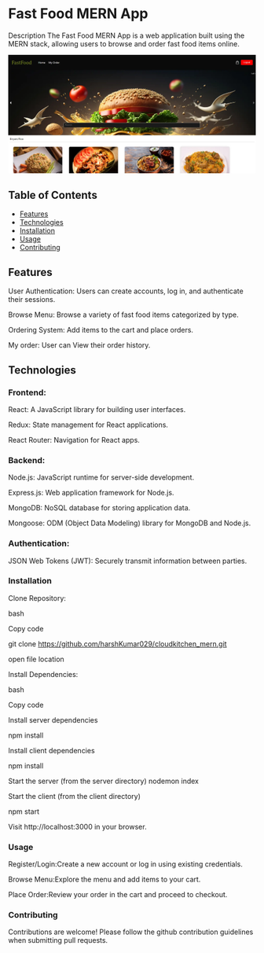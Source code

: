 # Fast Food MERN App
Description
The Fast Food MERN App is a web application built using the MERN stack, allowing users to browse and order fast food items online.

![MERN](./public/assets/img/readme.webp)

## Table of Contents

* [Features](#features)
* [Technologies](#technologies)
* [Installation](#installation)
* [Usage](#usage)
* [Contributing](#contributing)


## Features
User Authentication: Users can create accounts, log in, and authenticate their sessions.

Browse Menu: Browse a variety of fast food items categorized by type.

Ordering System: Add items to the cart and place orders.

My order: User can View their order history.

## Technologies

### Frontend:
React: A JavaScript library for building user interfaces.

Redux: State management for React applications.

React Router: Navigation for React apps.

### Backend:
Node.js: JavaScript runtime for server-side development.

Express.js: Web application framework for Node.js.

MongoDB: NoSQL database for storing application data.

Mongoose: ODM (Object Data Modeling) library for MongoDB and Node.js.

### Authentication:
JSON Web Tokens (JWT): Securely transmit information between parties.

### Installation
Clone Repository:

bash

Copy code

git clone https://github.com/harshKumar029/cloudkitchen_mern.git

open file location

Install Dependencies:

bash

Copy code

Install server dependencies

npm install

Install client dependencies

npm install

Start the server (from the server directory)
nodemon index

Start the client (from the client directory)

npm start

Visit http://localhost:3000 in your browser.

### Usage
Register/Login:Create a new account or log in using existing credentials.

Browse Menu:Explore the menu and add items to your cart.

Place Order:Review your order in the cart and proceed to checkout.

### Contributing
Contributions are welcome! Please follow the github contribution guidelines when submitting pull requests.
